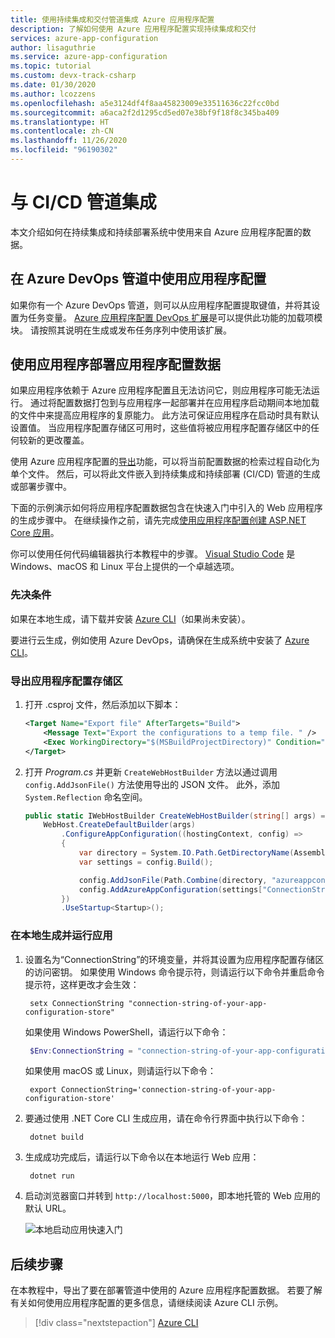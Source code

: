 ```yaml
---
title: 使用持续集成和交付管道集成 Azure 应用程序配置
description: 了解如何使用 Azure 应用程序配置实现持续集成和交付
services: azure-app-configuration
author: lisaguthrie
ms.service: azure-app-configuration
ms.topic: tutorial
ms.custom: devx-track-csharp
ms.date: 01/30/2020
ms.author: lcozzens
ms.openlocfilehash: a5e3124df4f8aa45823009e33511636c22fcc0bd
ms.sourcegitcommit: a6aca2f2d1295cd5ed07e38bf9f18f8c345ba409
ms.translationtype: HT
ms.contentlocale: zh-CN
ms.lasthandoff: 11/26/2020
ms.locfileid: "96190302"
---
```

# <a name="integrate-with-a-cicd-pipeline"></a>与 CI/CD 管道集成

本文介绍如何在持续集成和持续部署系统中使用来自 Azure 应用程序配置的数据。

## <a name="use-app-configuration-in-your-azure-devops-pipeline"></a>在 Azure DevOps 管道中使用应用程序配置

如果你有一个 Azure DevOps 管道，则可以从应用程序配置提取键值，并将其设置为任务变量。 [Azure 应用程序配置 DevOps 扩展](https://go.microsoft.com/fwlink/?linkid=2091063)是可以提供此功能的加载项模块。 请按照其说明在生成或发布任务序列中使用该扩展。

## <a name="deploy-app-configuration-data-with-your-application"></a>使用应用程序部署应用程序配置数据

如果应用程序依赖于 Azure 应用程序配置且无法访问它，则应用程序可能无法运行。 通过将配置数据打包到与应用程序一起部署并在应用程序启动期间本地加载的文件中来提高应用程序的复原能力。 此方法可保证应用程序在启动时具有默认设置值。 当应用程序配置存储区可用时，这些值将被应用程序配置存储区中的任何较新的更改覆盖。

使用 Azure 应用程序配置的[导出](./howto-import-export-data.md#export-data)功能，可以将当前配置数据的检索过程自动化为单个文件。 然后，可以将此文件嵌入到持续集成和持续部署 (CI/CD) 管道的生成或部署步骤中。

下面的示例演示如何将应用程序配置数据包含在快速入门中引入的 Web 应用程序的生成步骤中。 在继续操作之前，请先完成[使用应用程序配置创建 ASP.NET Core 应用](./quickstart-aspnet-core-app.md)。

你可以使用任何代码编辑器执行本教程中的步骤。 [Visual Studio Code](https://code.visualstudio.com/) 是 Windows、macOS 和 Linux 平台上提供的一个卓越选项。

### <a name="prerequisites"></a>先决条件

如果在本地生成，请下载并安装 [Azure CLI](/cli/install-azure-cli?view=azure-cli-latest)（如果尚未安装）。

要进行云生成，例如使用 Azure DevOps，请确保在生成系统中安装了 [Azure CLI](/cli/install-azure-cli?view=azure-cli-latest)。

### <a name="export-an-app-configuration-store"></a>导出应用程序配置存储区

1. 打开 .csproj 文件，然后添加以下脚本：

    ```xml
    <Target Name="Export file" AfterTargets="Build">
        <Message Text="Export the configurations to a temp file. " />
        <Exec WorkingDirectory="$(MSBuildProjectDirectory)" Condition="$(ConnectionString) != ''" Command="az appconfig kv export -d file --path $(OutDir)\azureappconfig.json --format json --separator : --connection-string $(ConnectionString)" />
    </Target>
    ```
1. 打开 *Program.cs* 并更新 `CreateWebHostBuilder` 方法以通过调用 `config.AddJsonFile()` 方法使用导出的 JSON 文件。  此外，添加 `System.Reflection` 命名空间。

    ```csharp
    public static IWebHostBuilder CreateWebHostBuilder(string[] args) =>
        WebHost.CreateDefaultBuilder(args)
            .ConfigureAppConfiguration((hostingContext, config) =>
            {
                var directory = System.IO.Path.GetDirectoryName(Assembly.GetExecutingAssembly().Location);
                var settings = config.Build();

                config.AddJsonFile(Path.Combine(directory, "azureappconfig.json"));
                config.AddAzureAppConfiguration(settings["ConnectionStrings:AppConfig"]);
            })
            .UseStartup<Startup>();
    ```

### <a name="build-and-run-the-app-locally"></a>在本地生成并运行应用

1. 设置名为“ConnectionString”的环境变量，并将其设置为应用程序配置存储区的访问密钥。 
    如果使用 Windows 命令提示符，则请运行以下命令并重启命令提示符，这样更改才会生效：

    ```console
     setx ConnectionString "connection-string-of-your-app-configuration-store"
    ```

    如果使用 Windows PowerShell，请运行以下命令：

    ```powershell
     $Env:ConnectionString = "connection-string-of-your-app-configuration-store"
    ```

    如果使用 macOS 或 Linux，则请运行以下命令：

    ```console
     export ConnectionString='connection-string-of-your-app-configuration-store'
    ```

2. 要通过使用 .NET Core CLI 生成应用，请在命令行界面中执行以下命令：

    ```console
     dotnet build
    ```

3. 生成成功完成后，请运行以下命令以在本地运行 Web 应用：

    ```console
     dotnet run
    ```

4. 启动浏览器窗口并转到 `http://localhost:5000`，即本地托管的 Web 应用的默认 URL。

    ![本地启动应用快速入门](./media/quickstarts/aspnet-core-app-launch-local.png)

## <a name="next-steps"></a>后续步骤

在本教程中，导出了要在部署管道中使用的 Azure 应用程序配置数据。 若要了解有关如何使用应用程序配置的更多信息，请继续阅读 Azure CLI 示例。

> [!div class="nextstepaction"]
> [Azure CLI](https://docs.microsoft.com/cli/azure/appconfig?view=azure-cli-latest)
